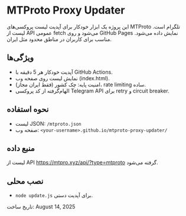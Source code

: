 # MTProto Proxy Updater

این پروژه یک ابزار خودکار برای آپدیت لیست پروکسی‌های MTProto تلگرام است. لیست از API عمومی fetch می‌شود و روی GitHub Pages نمایش داده می‌شود. مناسب برای کاربران در مناطق محدود مثل ایران.

## ویژگی‌ها
- آپدیت خودکار هر 5 دقیقه با GitHub Actions.
- نمایش لیست روی صفحه وب (index.html).
- امنیت پایه: چک کشور (فقط ایران مجاز)، rate limiting ساده.
- الهام‌گرفته از کد پروکسی Telegram API برای retry و circuit breaker.

## نحوه استفاده
- لیست JSON: `/mtproto.json`
- صفحه وب: `<your-username>.github.io/mtproto-proxy-updater/`

## منبع داده
لیست از API https://mtpro.xyz/api/?type=mtproto گرفته می‌شود.

## نصب محلی
- `node update.js` برای آپدیت دستی.

تاریخ ساخت: August 14, 2025